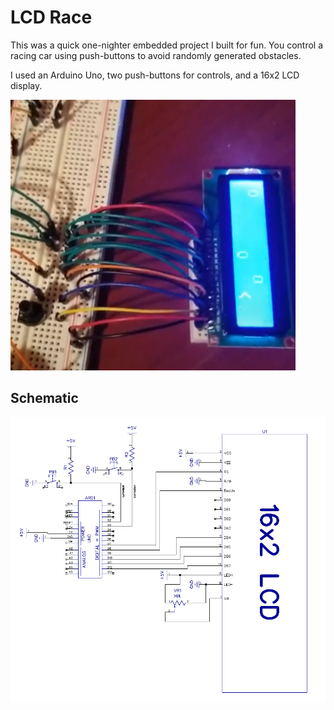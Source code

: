 # LCD Race

This was a quick one-nighter embedded project I built for fun. You control a racing car using push-buttons to avoid randomly generated obstacles.

I used an Arduino Uno, two push-buttons for controls, and a 16x2 LCD display.

![Demo picture](res/lcd-race.png)

## Schematic
![Schematic](res/lcd-race-schematic.png)